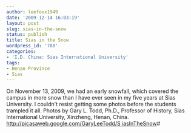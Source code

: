```yaml
---
author: leefoxx1949
date: '2009-12-14 16:03:19'
layout: post
slug: sias-in-the-snow
status: publish
title: Sias in the Snow
wordpress_id: '788'
categories:
- 'I.D. China: Sias International University'
tags:
- Henan Province
- Sias
---
```


On November 13, 2009, we had an early snowfall, which covered the campus in
more snow than I have ever seen in my five years at Sias University. I
couldn't resist getting some photos before the students trampled it all.
Photos by Gary L. Todd, Ph.D., Professor of History, Sias International
University, Xinzheng, Henan, China. [http://picasaweb.google.com/GaryLeeTodd/S
iasInTheSnow](http://picasaweb.google.com/GaryLeeTodd/SiasInTheSnow)#

